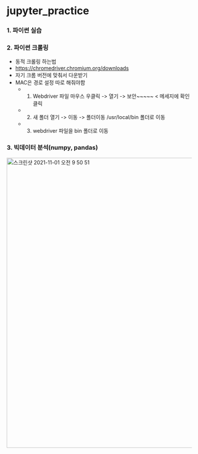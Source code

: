 # jupyter_practice

### 1. 파이썬 실습

### 2. 파이썬 크롤링

- 동적 크롤링 하는법
- https://chromedriver.chromium.org/downloads
- 자기 크롬 버전에 맞춰서 다운받기
- MAC은 경로 설정 따로 해줘야함
  - 1. Webdriver 파일 마우스 우클릭 -> 열기 -> 보안~~~~~ < 메세지에 확인 클릭
  - 2. 새 폴더 열기 -> 이동 -> 폴더이동 /usr/local/bin 폴더로 이동 
  - 3. webdriver 파일을 bin 폴더로 이동

### 3. 빅데이터 분석(numpy, pandas)
<img width="787" alt="스크린샷 2021-11-01 오전 9 50 51" src="https://user-images.githubusercontent.com/89058117/139607690-4f0ce5d8-c4c8-4fa9-8b5a-8ef10e90d507.png">
